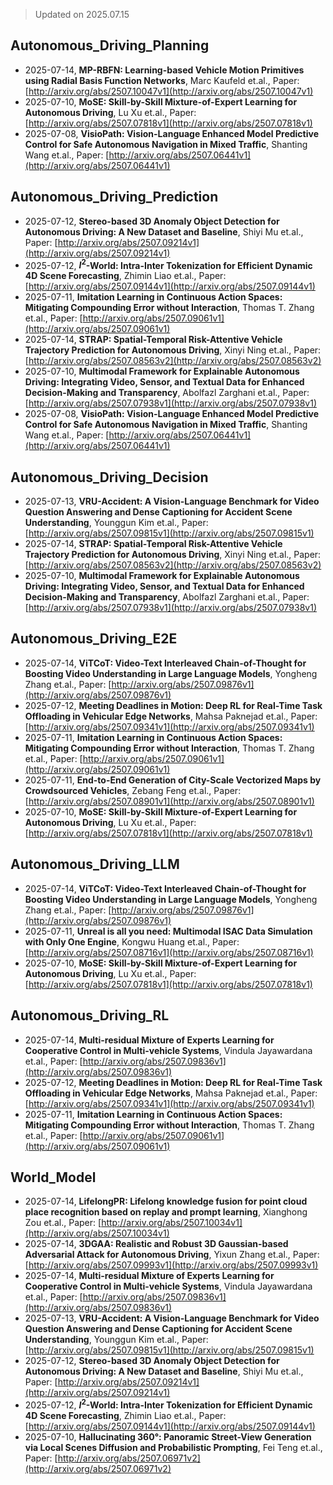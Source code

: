 > Updated on 2025.07.15

## Autonomous_Driving_Planning

- 2025-07-14, **MP-RBFN: Learning-based Vehicle Motion Primitives using Radial Basis Function Networks**, Marc Kaufeld et.al., Paper: [http://arxiv.org/abs/2507.10047v1](http://arxiv.org/abs/2507.10047v1)
- 2025-07-10, **MoSE: Skill-by-Skill Mixture-of-Expert Learning for Autonomous Driving**, Lu Xu et.al., Paper: [http://arxiv.org/abs/2507.07818v1](http://arxiv.org/abs/2507.07818v1)
- 2025-07-08, **VisioPath: Vision-Language Enhanced Model Predictive Control for Safe Autonomous Navigation in Mixed Traffic**, Shanting Wang et.al., Paper: [http://arxiv.org/abs/2507.06441v1](http://arxiv.org/abs/2507.06441v1)

## Autonomous_Driving_Prediction

- 2025-07-12, **Stereo-based 3D Anomaly Object Detection for Autonomous Driving: A New Dataset and Baseline**, Shiyi Mu et.al., Paper: [http://arxiv.org/abs/2507.09214v1](http://arxiv.org/abs/2507.09214v1)
- 2025-07-12, **$I^{2}$-World: Intra-Inter Tokenization for Efficient Dynamic 4D Scene Forecasting**, Zhimin Liao et.al., Paper: [http://arxiv.org/abs/2507.09144v1](http://arxiv.org/abs/2507.09144v1)
- 2025-07-11, **Imitation Learning in Continuous Action Spaces: Mitigating Compounding Error without Interaction**, Thomas T. Zhang et.al., Paper: [http://arxiv.org/abs/2507.09061v1](http://arxiv.org/abs/2507.09061v1)
- 2025-07-14, **STRAP: Spatial-Temporal Risk-Attentive Vehicle Trajectory Prediction for Autonomous Driving**, Xinyi Ning et.al., Paper: [http://arxiv.org/abs/2507.08563v2](http://arxiv.org/abs/2507.08563v2)
- 2025-07-10, **Multimodal Framework for Explainable Autonomous Driving: Integrating Video, Sensor, and Textual Data for Enhanced Decision-Making and Transparency**, Abolfazl Zarghani et.al., Paper: [http://arxiv.org/abs/2507.07938v1](http://arxiv.org/abs/2507.07938v1)
- 2025-07-08, **VisioPath: Vision-Language Enhanced Model Predictive Control for Safe Autonomous Navigation in Mixed Traffic**, Shanting Wang et.al., Paper: [http://arxiv.org/abs/2507.06441v1](http://arxiv.org/abs/2507.06441v1)

## Autonomous_Driving_Decision

- 2025-07-13, **VRU-Accident: A Vision-Language Benchmark for Video Question Answering and Dense Captioning for Accident Scene Understanding**, Younggun Kim et.al., Paper: [http://arxiv.org/abs/2507.09815v1](http://arxiv.org/abs/2507.09815v1)
- 2025-07-14, **STRAP: Spatial-Temporal Risk-Attentive Vehicle Trajectory Prediction for Autonomous Driving**, Xinyi Ning et.al., Paper: [http://arxiv.org/abs/2507.08563v2](http://arxiv.org/abs/2507.08563v2)
- 2025-07-10, **Multimodal Framework for Explainable Autonomous Driving: Integrating Video, Sensor, and Textual Data for Enhanced Decision-Making and Transparency**, Abolfazl Zarghani et.al., Paper: [http://arxiv.org/abs/2507.07938v1](http://arxiv.org/abs/2507.07938v1)

## Autonomous_Driving_E2E

- 2025-07-14, **ViTCoT: Video-Text Interleaved Chain-of-Thought for Boosting Video Understanding in Large Language Models**, Yongheng Zhang et.al., Paper: [http://arxiv.org/abs/2507.09876v1](http://arxiv.org/abs/2507.09876v1)
- 2025-07-12, **Meeting Deadlines in Motion: Deep RL for Real-Time Task Offloading in Vehicular Edge Networks**, Mahsa Paknejad et.al., Paper: [http://arxiv.org/abs/2507.09341v1](http://arxiv.org/abs/2507.09341v1)
- 2025-07-11, **Imitation Learning in Continuous Action Spaces: Mitigating Compounding Error without Interaction**, Thomas T. Zhang et.al., Paper: [http://arxiv.org/abs/2507.09061v1](http://arxiv.org/abs/2507.09061v1)
- 2025-07-11, **End-to-End Generation of City-Scale Vectorized Maps by Crowdsourced Vehicles**, Zebang Feng et.al., Paper: [http://arxiv.org/abs/2507.08901v1](http://arxiv.org/abs/2507.08901v1)
- 2025-07-10, **MoSE: Skill-by-Skill Mixture-of-Expert Learning for Autonomous Driving**, Lu Xu et.al., Paper: [http://arxiv.org/abs/2507.07818v1](http://arxiv.org/abs/2507.07818v1)

## Autonomous_Driving_LLM

- 2025-07-14, **ViTCoT: Video-Text Interleaved Chain-of-Thought for Boosting Video Understanding in Large Language Models**, Yongheng Zhang et.al., Paper: [http://arxiv.org/abs/2507.09876v1](http://arxiv.org/abs/2507.09876v1)
- 2025-07-11, **Unreal is all you need: Multimodal ISAC Data Simulation with Only One Engine**, Kongwu Huang et.al., Paper: [http://arxiv.org/abs/2507.08716v1](http://arxiv.org/abs/2507.08716v1)
- 2025-07-10, **MoSE: Skill-by-Skill Mixture-of-Expert Learning for Autonomous Driving**, Lu Xu et.al., Paper: [http://arxiv.org/abs/2507.07818v1](http://arxiv.org/abs/2507.07818v1)

## Autonomous_Driving_RL

- 2025-07-14, **Multi-residual Mixture of Experts Learning for Cooperative Control in Multi-vehicle Systems**, Vindula Jayawardana et.al., Paper: [http://arxiv.org/abs/2507.09836v1](http://arxiv.org/abs/2507.09836v1)
- 2025-07-12, **Meeting Deadlines in Motion: Deep RL for Real-Time Task Offloading in Vehicular Edge Networks**, Mahsa Paknejad et.al., Paper: [http://arxiv.org/abs/2507.09341v1](http://arxiv.org/abs/2507.09341v1)
- 2025-07-11, **Imitation Learning in Continuous Action Spaces: Mitigating Compounding Error without Interaction**, Thomas T. Zhang et.al., Paper: [http://arxiv.org/abs/2507.09061v1](http://arxiv.org/abs/2507.09061v1)

## World_Model

- 2025-07-14, **LifelongPR: Lifelong knowledge fusion for point cloud place recognition based on replay and prompt learning**, Xianghong Zou et.al., Paper: [http://arxiv.org/abs/2507.10034v1](http://arxiv.org/abs/2507.10034v1)
- 2025-07-14, **3DGAA: Realistic and Robust 3D Gaussian-based Adversarial Attack for Autonomous Driving**, Yixun Zhang et.al., Paper: [http://arxiv.org/abs/2507.09993v1](http://arxiv.org/abs/2507.09993v1)
- 2025-07-14, **Multi-residual Mixture of Experts Learning for Cooperative Control in Multi-vehicle Systems**, Vindula Jayawardana et.al., Paper: [http://arxiv.org/abs/2507.09836v1](http://arxiv.org/abs/2507.09836v1)
- 2025-07-13, **VRU-Accident: A Vision-Language Benchmark for Video Question Answering and Dense Captioning for Accident Scene Understanding**, Younggun Kim et.al., Paper: [http://arxiv.org/abs/2507.09815v1](http://arxiv.org/abs/2507.09815v1)
- 2025-07-12, **Stereo-based 3D Anomaly Object Detection for Autonomous Driving: A New Dataset and Baseline**, Shiyi Mu et.al., Paper: [http://arxiv.org/abs/2507.09214v1](http://arxiv.org/abs/2507.09214v1)
- 2025-07-12, **$I^{2}$-World: Intra-Inter Tokenization for Efficient Dynamic 4D Scene Forecasting**, Zhimin Liao et.al., Paper: [http://arxiv.org/abs/2507.09144v1](http://arxiv.org/abs/2507.09144v1)
- 2025-07-10, **Hallucinating 360°: Panoramic Street-View Generation via Local Scenes Diffusion and Probabilistic Prompting**, Fei Teng et.al., Paper: [http://arxiv.org/abs/2507.06971v2](http://arxiv.org/abs/2507.06971v2)

